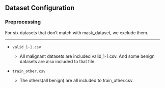 ## Dataset Configuration


### Preprocessing
For six datasets that don't match with mask_dataset, we exclude them.

***

* `valid_1-1.csv`
    * All malignant datasets are included valid_1-1.csv. And some benign datasets are also included to that file.

* `train_other.csv`
    * The others(all benign) are all included to train_other.csv.

